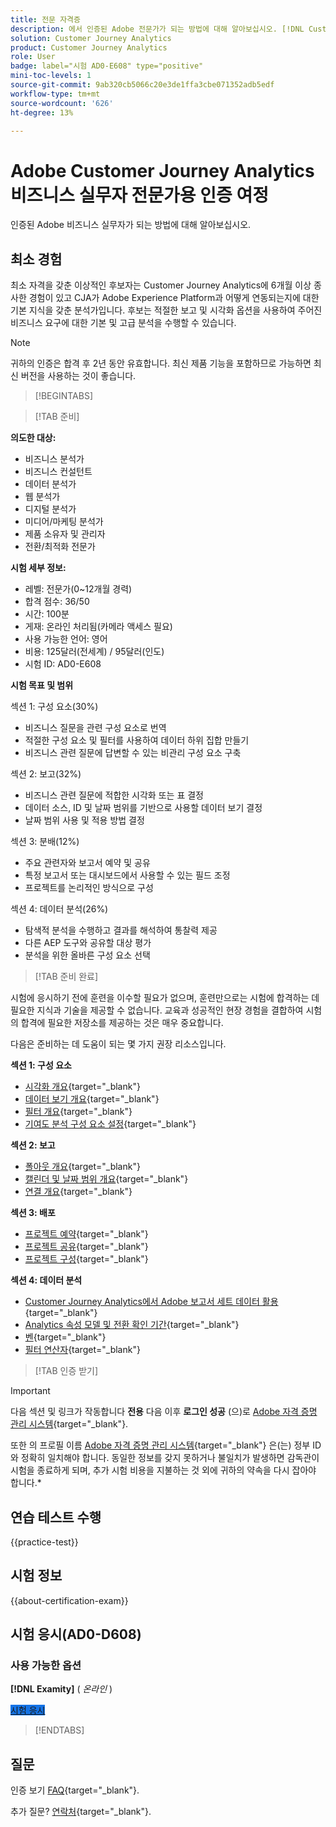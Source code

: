 ```yaml
---
title: 전문 자격증
description: 에서 인증된 Adobe 전문가가 되는 방법에 대해 알아보십시오. [!DNL Customer Journey Analytics]
solution: Customer Journey Analytics
product: Customer Journey Analytics
role: User
badge: label="시험 AD0-E608" type="positive"
mini-toc-levels: 1
source-git-commit: 9ab320cb5066c20e3de1ffa3cbe071352adb5edf
workflow-type: tm+mt
source-wordcount: '626'
ht-degree: 13%

---
```


# Adobe Customer Journey Analytics 비즈니스 실무자 전문가용 인증 여정

인증된 Adobe 비즈니스 실무자가 되는 방법에 대해 알아보십시오.

## 최소 경험

최소 자격을 갖춘 이상적인 후보자는 Customer Journey Analytics에 6개월 이상 종사한 경험이 있고 CJA가 Adobe Experience Platform과 어떻게 연동되는지에 대한 기본 지식을 갖춘 분석가입니다. 후보는 적절한 보고 및 시각화 옵션을 사용하여 주어진 비즈니스 요구에 대한 기본 및 고급 분석을 수행할 수 있습니다.

>[!NOTE]
>
>귀하의 인증은 합격 후 2년 동안 유효합니다. 최신 제품 기능을 포함하므로 가능하면 최신 버전을 사용하는 것이 좋습니다.

>[!BEGINTABS]

>[!TAB 준비]

**의도한 대상:**

* 비즈니스 분석가
* 비즈니스 컨설턴트
* 데이터 분석가
* 웹 분석가
* 디지털 분석가
* 미디어/마케팅 분석가
* 제품 소유자 및 관리자
* 전환/최적화 전문가

**시험 세부 정보:**

* 레벨: 전문가(0~12개월 경력)
* 합격 점수: 36/50
* 시간: 100분
* 게재: 온라인 처리됨(카메라 액세스 필요)
* 사용 가능한 언어: 영어
* 비용: 125달러(전세계) / 95달러(인도)
* 시험 ID: AD0-E608

**시험 목표 및 범위**

섹션 1: 구성 요소(30%)

* 비즈니스 질문을 관련 구성 요소로 번역
* 적절한 구성 요소 및 필터를 사용하여 데이터 하위 집합 만들기
* 비즈니스 관련 질문에 답변할 수 있는 비관리 구성 요소 구축

섹션 2: 보고(32%)

* 비즈니스 관련 질문에 적합한 시각화 또는 표 결정
* 데이터 소스, ID 및 날짜 범위를 기반으로 사용할 데이터 보기 결정
* 날짜 범위 사용 및 적용 방법 결정

섹션 3: 분배(12%)

* 주요 관련자와 보고서 예약 및 공유
* 특정 보고서 또는 대시보드에서 사용할 수 있는 필드 조정
* 프로젝트를 논리적인 방식으로 구성

섹션 4: 데이터 분석(26%)

* 탐색적 분석을 수행하고 결과를 해석하여 통찰력 제공
* 다른 AEP 도구와 공유할 대상 평가
* 분석을 위한 올바른 구성 요소 선택

>[!TAB 준비 완료]

시험에 응시하기 전에 훈련을 이수할 필요가 없으며, 훈련만으로는 시험에 합격하는 데 필요한 지식과 기술을 제공할 수 없습니다. 교육과 성공적인 현장 경험을 결합하여 시험의 합격에 필요한 저장소를 제공하는 것은 매우 중요합니다.

다음은 준비하는 데 도움이 되는 몇 가지 권장 리소스입니다.

**섹션 1: 구성 요소**

* [시각화 개요](https://experienceleague.adobe.com/docs/analytics-platform/using/cja-workspace/visualizations/freeform-analysis-visualizations.html){target="_blank"}
* [데이터 보기 개요](https://experienceleague.adobe.com/docs/analytics-platform/using/cja-dataviews/data-views.html?lang=ko-KR){target="_blank"}
* [필터 개요](https://experienceleague.adobe.com/docs/analytics-platform/using/cja-components/cja-filters/filters-overview.html){target="_blank"}
* [기여도 분석 구성 요소 설정](https://experienceleague.adobe.com/docs/analytics-platform/using/cja-dataviews/component-settings/attribution.html){target="_blank"}

**섹션 2: 보고**

* [폴아웃 개요](https://experienceleague.adobe.com/docs/analytics-platform/using/cja-workspace/visualizations/fallout/fallout-flow.html){target="_blank"}
* [캘린더 및 날짜 범위 개요](https://experienceleague.adobe.com/docs/analytics-platform/using/cja-components/cja-date-ranges/calendar.html){target="_blank"}
* [연결 개요](https://experienceleague.adobe.com/docs/analytics-platform/using/cja-connections/overview.html?lang=ko-KR){target="_blank"}

**섹션 3: 배포**

* [프로젝트 예약](https://experienceleague.adobe.com/docs/analytics-platform/using/cja-workspace/curate-share/t-schedule-report.html){target="_blank"}
* [프로젝트 공유](https://experienceleague.adobe.com/docs/analytics-platform/using/cja-workspace/curate-share/share-projects.html){target="_blank"}
* [프로젝트 구성](https://experienceleague.adobe.com/docs/analytics-platform/using/cja-workspace/curate-share/curate.html){target="_blank"}

**섹션 4: 데이터 분석**

* [Customer Journey Analytics에서 Adobe 보고서 세트 데이터 활용](https://experienceleague.adobe.com/docs/analytics-platform/using/compare-aa-cja/cja-aa-comparison/aa-data-in-cja.html){target="_blank"}
* [Analytics 속성 모델 및 전환 확인 기간](https://experienceleague.adobe.com/docs/analytics/analyze/analysis-workspace/attribution/models.html?lang=en%22%3ehttps://experienceleague.adobe.com/docs/analytics/analyze/analysis-workspace/attribution/models.html){target="_blank"}
* [벤](https://experienceleague.adobe.com/docs/analytics/analyze/analysis-workspace/visualizations/venn.html){target="_blank"}
* [필터 연산자](https://experienceleague.adobe.com/docs/analytics-platform/using/cja-components/cja-filters/operators.html){target="_blank"}

>[!TAB 인증 받기]

>[!IMPORTANT]
>
>다음 섹션 및 링크가 작동합니다 **전용**  다음 이후 **로그인 성공** (으)로 [Adobe 자격 증명 관리 시스템](https://www.certmetrics.com/adobe){target="_blank"}.
>
>또한 의 프로필 이름 [Adobe 자격 증명 관리 시스템](https://www.certmetrics.com/adobe){target="_blank"} 은(는) 정부 ID와 정확히 일치해야 합니다. 동일한 정보를 갖지 못하거나 불일치가 발생하면 감독관이 시험을 종료하게 되며, 추가 시험 비용을 지불하는 것 외에 귀하의 약속을 다시 잡아야 합니다.*


## 연습 테스트 수행

{{practice-test}}

## 시험 정보

{{about-certification-exam}}

## 시험 응시(AD0-D608)

### 사용 가능한 옵션

**[!DNL Examity]** ( *온라인* )

<a href="https://www.certmetrics.com/adobe/candidate/examity_sso.aspx?eid=AD0-D608" target="_blank" class="spectrum-Button spectrum-Button--fill spectrum-Button--accent spectrum-Button--sizeM is-margin-bottom-big-big at-element-click-tracking" style="background-color:#1473E6">

<span class="spectrum-Button-label has-no-wrap">
   시험 응시
</span>
</a>

>[!ENDTABS]

## 질문

인증 보기 [FAQ](https://experienceleague.adobe.com/docs/certification/certification/faq.html){target="_blank"}.

추가 질문? [연락처](mailto:certif@adobe.com){target="_blank"}.

